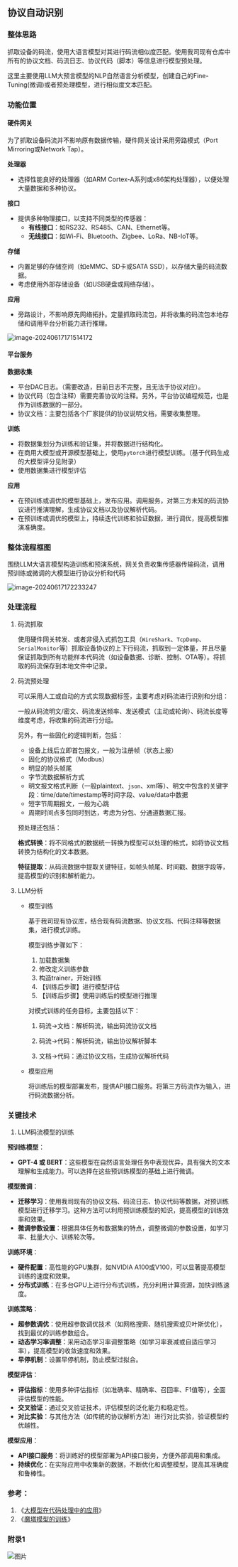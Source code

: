 ## 协议自动识别

### 整体思路

抓取设备的码流，使用大语言模型对其进行码流相似度匹配。使用我司现有仓库中所有的协议文档、码流日志、协议代码（脚本）等信息进行模型预处理。

这里主要使用LLM大预言模型的NLP自然语言分析模型，创建自己的Fine-Tuning(微调)或者预处理模型，进行相似度文本匹配。



### 功能位置

#### 硬件网关

为了抓取设备码流并不影响原有数据传输，硬件网关设计采用旁路模式（Port Mirroring或Network Tap）。

**处理器**

- 选择性能良好的处理器（如ARM Cortex-A系列或x86架构处理器），以便处理大量数据和多种协议。

**接口**

- 提供多种物理接口，以支持不同类型的传感器：
  - **有线接口**：如RS232、RS485、CAN、Ethernet等。
  - **无线接口**：如Wi-Fi、Bluetooth、Zigbee、LoRa、NB-IoT等。

**存储**

- 内置足够的存储空间（如eMMC、SD卡或SATA SSD），以存储大量的码流数据。
- 考虑使用外部存储设备（如USB硬盘或网络存储）。

**应用**

+ 旁路设计，不影响原先网络拓扑。定量抓取码流包，并将收集的码流包本地存储和调用平台分析能力进行推理。

![image-20240617171514172](imgs/协议自动识别/image-20240617171514172.png)

#### 平台服务

**数据收集**

+ 平台DAC日志。（需要改造，目前日志不完整，且无法于协议对应）。
+ 协议代码（包含注释）需要完善协议的注释。另外，平台协议编程规范，也是作为训练数据的一部分。
+ 协议文档：主要包括各个厂家提供的协议说明文档，需要收集整理。

**训练**

+ 将数据集划分为训练和验证集，并将数据进行结构化。
+ 在商用大模型或开源模型基础上，使用`pytorch`进行模型训练。（基于代码生成的大模型评分见附录）
+ 使用数据集进行模型评估

**应用**

+ 在预训练或调优的模型基础上，发布应用。调用服务，对第三方未知的码流协议进行推演理解，生成协议文档以及协议解析代码。
+ 在预训练或调优的模型上，持续迭代训练和验证数据，进行调优，提高模型推演准确度。



### 整体流程框图

围绕LLM大语言模型构造训练和预演系统，网关负责收集传感器传输码流，调用预训练或微调的大模型进行协议分析和代码

![image-20240617172233247](imgs/协议自动识别/image-20240617172233247.png)

### 处理流程

1. 码流抓取

   使用硬件网关转发、或者非侵入式抓包工具（`WireShark`、`TcpDump`、`SerialMonitor`等）抓取设备协议的上下行码流，抓取到一定体量，并且尽量保证抓取到所有功能样本代码流（如设备数据、诊断、控制、OTA等）。将抓取的码流保存到本地文件中记录。

2. 码流预处理

   可以采用人工或自动的方式实现数据标签，主要考虑对码流进行识别和分组：

   一般从码流明文/密文、码流发送频率、发送模式（主动或轮询）、码流长度等维度考虑，将收集的码流进行分组。

   另外，有一些固化的逻辑判断，包括：

   + 设备上线后立即首包报文，一般为注册帧（状态上报）
   + 固化的协议格式（Modbus）
   + 明显的帧头帧尾
   + 字节流数据解析方式
   + 明文报文格式判断（一般plaintext、`json`、xml等）、明文中包含的关键字段：time/date/timestamp等时间字段、value/data中数据
   + 短字节周期报文，一般为心跳
   + 周期时间点多包同时到达，考虑为分包、分通道数据汇报。

   预处理还包括：

   **格式转换**：将不同格式的数据统一转换为模型可以处理的格式，如将协议文档转换为结构化的文本数据。

   **特征提取**：从码流数据中提取关键特征，如帧头帧尾、时间戳、数据字段等，提高模型的识别和解析能力。

3. LLM分析

   + 模型训练

     基于我司现有协议库，结合现有码流数据、协议文档、代码注释等数据集，进行模式训练。

     模型训练步骤如下：

     1. 加载数据集
     2. 修改定义训练参数
     3. 构造trainer，开始训练
     4. 【训练后步骤】进行模型评估
     5. 【训练后步骤】使用训练后的模型进行推理

     对模式训练的任务目标，主要包括以下：

     1. 码流->文档：解析码流，输出码流协议文档

     2. 码流->代码：解析码流，输出协议解析脚本

     3. 文档->代码：通过协议文档，生成协议解析代码

   + 模型应用

     将训练后的模型部署发布，提供API接口服务。将第三方码流作为输入，进行码流数据分析。

   

### 关键技术

1. LLM码流模型的训练

**预训练模型**：

- **GPT-4 或 BERT**：这些模型在自然语言处理任务中表现优异，具有强大的文本理解和生成能力。可以选择在这些预训练模型的基础上进行微调。

**模型微调**：

- **迁移学习**：使用我司现有的协议文档、码流日志、协议代码等数据，对预训练模型进行迁移学习。这种方法可以利用预训练模型的知识，提高模型的训练效率和效果。
- **微调参数设置**：根据具体任务和数据集的特点，调整微调的参数设置，如学习率、批量大小、训练轮次等。

**训练环境**：

- **硬件配置**：高性能的GPU集群，如NVIDIA A100或V100，可以显著提高模型训练的速度和效果。
- **分布式训练**：在多台GPU上进行分布式训练，充分利用计算资源，加快训练速度。

**训练策略**：

- **超参数调优**：使用超参数调优技术（如网格搜索、随机搜索或贝叶斯优化），找到最优的训练参数组合。
- **动态学习率调整**：采用动态学习率调整策略（如学习率衰减或自适应学习率），提高模型的收敛速度和效果。
- **早停机制**：设置早停机制，防止模型过拟合。

**模型评估**：

- **评估指标**：使用多种评估指标（如准确率、精确率、召回率、F1值等），全面评估模型的性能。
- **交叉验证**：通过交叉验证技术，评估模型的泛化能力和稳定性。
- **对比实验**：与其他方法（如传统的协议解析方法）进行对比实验，验证模型的优越性。

**模型应用**：

- **API接口服务**：将训练好的模型部署为API接口服务，方便外部调用和集成。
- **持续优化**：在实际应用中收集新的数据，不断优化和调整模型，提高其准确度和鲁棒性。

### 参考：

1. 《[大模型在代码处理中的应用](https://www.jiqizhixin.com/articles/2023-11-22-8)》
2. 《[魔塔模型的训练](https://modelscope.cn/docs/%E6%A8%A1%E5%9E%8B%E7%9A%84%E8%AE%AD%E7%BB%83Train)》



### 附录1

![图片](imgs/协议自动识别/640.png)